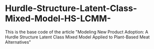 # Hurdle-Structure-Latent-Class-Mixed-Model-HS-LCMM-
This is the base code of the article "Modeling New Product Adoption: A Hurdle Structure Latent Class Mixed Model Applied to Plant-Based Meat Alternatives"
